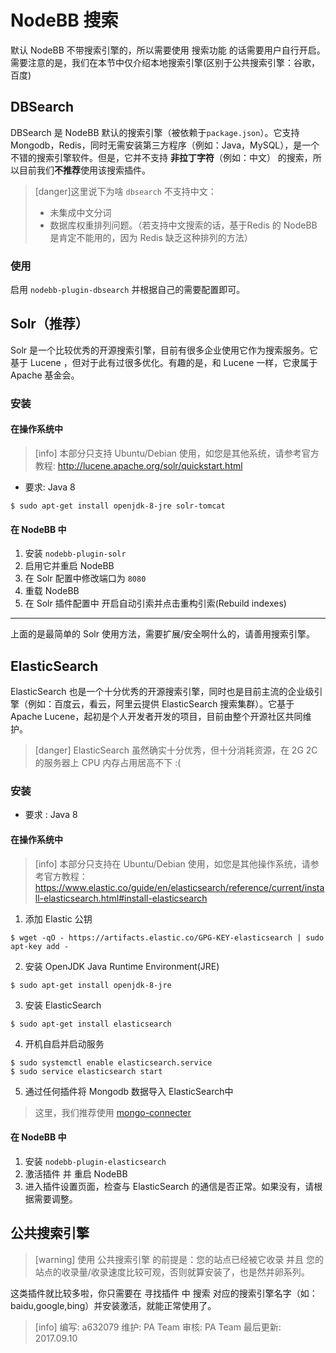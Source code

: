 # NodeBB 搜索
默认 NodeBB 不带搜索引擎的，所以需要使用 搜索功能 的话需要用户自行开启。
需要注意的是，我们在本节中仅介绍本地搜索引擎(区别于公共搜索引擎：谷歌，百度)
## DBSearch
DBSearch 是 NodeBB 默认的搜索引擎（被依赖于`package.json`）。它支持 Mongodb，Redis，同时无需安装第三方程序（例如：Java，MySQL），是一个不错的搜索引擎软件。但是，它并不支持 **非拉丁字符**（例如：中文） 的搜索，所以目前我们**不推荐**使用该搜索插件。

>[danger]这里说下为啥 `dbsearch` 不支持中文：
>* 未集成中文分词
>* 数据库权重排列问题。（若支持中文搜索的话，基于Redis 的 NodeBB 是肯定不能用的，因为 Redis 缺乏这种排列的方法）

### 使用
启用 `nodebb-plugin-dbsearch` 并根据自己的需要配置即可。
## Solr（推荐）
Solr 是一个比较优秀的开源搜索引擎，目前有很多企业使用它作为搜索服务。它基于 Lucene ，但对于此有过很多优化。有趣的是，和 Lucene 一样，它隶属于 Apache 基金会。
### 安装
#### 在操作系统中
>[info] 本部分只支持 Ubuntu/Debian 使用，如您是其他系统，请参考官方教程: http://lucene.apache.org/solr/quickstart.html 

* 要求: Java 8
```
$ sudo apt-get install openjdk-8-jre solr-tomcat
```
#### 在 NodeBB 中
1. 安装 `nodebb-plugin-solr`
2. 启用它并重启 NodeBB
3. 在 Solr 配置中修改端口为 `8080`
4. 重载 NodeBB
5. 在 Solr 插件配置中 开启自动引索并点击重构引索(Rebuild indexes)

-------------
上面的是最简单的 Solr 使用方法，需要扩展/安全啊什么的，请善用搜索引擎。

## ElasticSearch
ElasticSearch 也是一个十分优秀的开源搜索引擎，同时也是目前主流的企业级引擎（例如：百度云，看云，阿里云提供 ElasticSearch 搜索集群）。它基于 Apache Lucene，起初是个人开发者开发的项目，目前由整个开源社区共同维护。

>[danger] ElasticSearch 虽然确实十分优秀，但十分消耗资源，在 2G 2C 的服务器上 CPU 内存占用居高不下 :(

### 安装
* 要求 : Java 8

#### 在操作系统中
>[info] 本部分只支持在 Ubuntu/Debian 使用，如您是其他操作系统，请参考官方教程：https://www.elastic.co/guide/en/elasticsearch/reference/current/install-elasticsearch.html#install-elasticsearch

1. 添加 Elastic 公钥
```
$ wget -qO - https://artifacts.elastic.co/GPG-KEY-elasticsearch | sudo apt-key add -
```
2. 安装 OpenJDK Java Runtime Environment(JRE)
```
$ sudo apt-get install openjdk-8-jre
```
3. 安装 ElasticSearch
```
$ sudo apt-get install elasticsearch
```
4. 开机自启并启动服务
```
$ sudo systemctl enable elasticsearch.service
$ sudo service elasticsearch start
```
5. 通过任何插件将 Mongodb 数据导入 ElasticSearch中

>这里，我们推荐使用 [mongo-connecter](https://github.com/mongodb-labs/mongo-connector)

#### 在 NodeBB 中
1. 安装 `nodebb-plugin-elasticsearch`
2. 激活插件 并 重启 NodeBB
3. 进入插件设置页面，检查与 ElasticSearch 的通信是否正常。如果没有，请根据需要调整。

## 公共搜索引擎

>[warning] 使用 公共搜索引擎 的前提是：您的站点已经被它收录 并且 您的站点的收录量/收录速度比较可观，否则就算安装了，也是然并卵系列。

这类插件就比较多啦，你只需要在 寻找插件 中 搜索 对应的搜索引擎名字（如：baidu,google,bing）并安装激活，就能正常使用了。

>[info] 编写: a632079
维护: PA Team
审核: PA Team
最后更新: 2017.09.10